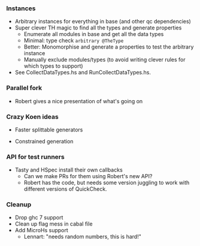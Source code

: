 
### Instances

- Arbitrary instances for everything in base (and other qc dependencies)
- Super clever TH magic to find all the types and generate properties
  - Enumerate all modules in base and get all the data types
  - Minimal: type check `arbitrary @TheType`
  - Better: Monomorphise and generate a properties to test the arbitrary instance
  - Manually exclude modules/types (to avoid writing clever rules for which
    types to support)
- See CollectDataTypes.hs and RunCollectDataTypes.hs.

### Parallel fork

- Robert gives a nice presentation of what's going on

### Crazy Koen ideas

- Faster splittable generators

- Constrained generation

### API for test runners

- Tasty and HSpec install their own callbacks
  - Can we make PRs for them using Robert's new API?
  - Robert has the code, but needs some version juggling to work with different
    versions of QuickCheck.

### Cleanup

- Drop ghc 7 support
- Clean up flag mess in cabal file
- Add MicroHs support
  - Lennart: "needs random numbers, this is hard!"
